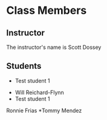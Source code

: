 # Class Members

## Instructor

The instructor's name is Scott Dossey

## Students

- Test student 1

* Will Reichard-Flynn
* Test student 1

Ronnie Frias
\*Tommy Mendez
